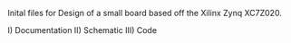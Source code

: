 Inital files for Design of a small board based off the Xilinx Zynq XC7Z020.

I)   Documentation
II)  Schematic
III) Code
